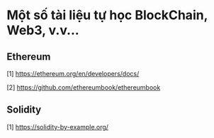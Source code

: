 # Một số tài liệu tự học BlockChain, Web3, v.v...

## Ethereum 
[1] https://ethereum.org/en/developers/docs/

[2] https://github.com/ethereumbook/ethereumbook

## Solidity
[1] https://solidity-by-example.org/
